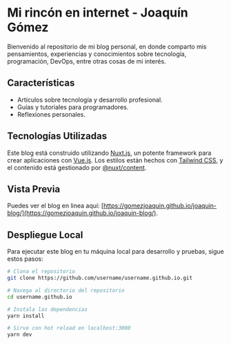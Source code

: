 # Mi rincón en internet - Joaquín Gómez

Bienvenido al repositorio de mi blog personal, en donde comparto mis pensamientos, experiencias y conocimientos sobre tecnología, programación, DevOps, entre otras cosas de mi interés.

## Características

- Artículos sobre tecnología y desarrollo profesional.
- Guías y tutoriales para programadores.
- Reflexiones personales.

## Tecnologías Utilizadas

Este blog está construido utilizando [Nuxt.js](https://nuxtjs.org/), un potente framework para crear aplicaciones con [Vue.js](https://vuejs.org/). Los estilos están hechos con [Tailwind CSS](https://tailwindcss.com/), y el contenido está gestionado por [@nuxt/content](https://www.nuxtjs.org/docs/2.x/content).

## Vista Previa

Puedes ver el blog en linea aquí: [https://gomezjoaquin.github.io/joaquin-blog/](https://gomezjoaquin.github.io/joaquin-blog/).

## Despliegue Local

Para ejecutar este blog en tu máquina local para desarrollo y pruebas, sigue estos pasos:

```bash
# Clona el repositorio
git clone https://github.com/username/username.github.io.git

# Navega al directorio del repositorio
cd username.github.io

# Instala las dependencias
yarn install

# Sirve con hot reload en localhost:3000
yarn dev
```

